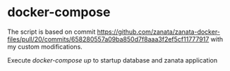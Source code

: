 # docker-compose
The script is based on commit https://github.com/zanata/zanata-docker-files/pull/20/commits/658280557a09ba850d7f8aaa3f2ef5cf11777917 with my custom modifications.

Execute *docker-compose up* to startup database and zanata application
